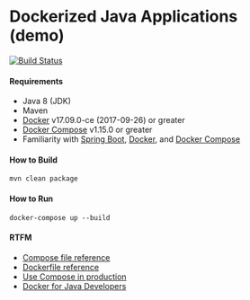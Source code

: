 
# Dockerized Java Applications (demo)

[![Build Status](https://travis-ci.org/drafael/dockerized-java-apps.svg?branch=master)](https://travis-ci.org/drafael/dockerized-java-apps)

#### Requirements

* Java 8 (JDK)
* Maven
* [Docker](https://docs.docker.com/engine/installation/) v17.09.0-ce (2017-09-26) or greater
* [Docker Compose](https://docs.docker.com/compose/install/) v1.15.0 or greater
* Familiarity with [Spring Boot](https://projects.spring.io/spring-boot/), [Docker](https://docs.docker.com/engine/docker-overview/), and [Docker Compose](https://docs.docker.com/compose/overview/)    

#### How to Build

```
mvn clean package
```

#### How to Run 

```
docker-compose up --build
```

#### RTFM

* [Compose file reference](https://docs.docker.com/compose/compose-file/)
* [Dockerfile reference](https://docs.docker.com/engine/reference/builder/)
* [Use Compose in production](https://docs.docker.com/compose/production/)
* [Docker for Java Developers](https://github.com/docker/labs/tree/master/developer-tools/java/)